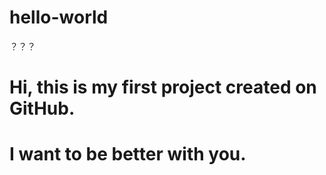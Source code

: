 # hello-world
？？？
# Hi, this is my first project created on GitHub.
# I want to be better with you.
